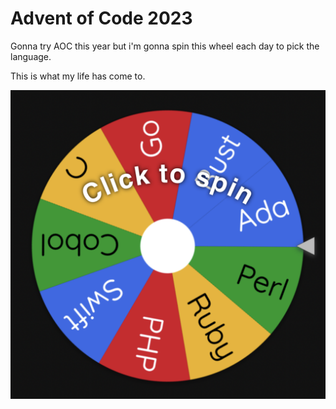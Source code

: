 # Advent of Code 2023

Gonna try AOC this year but i'm gonna spin this wheel each day to pick the language.

This is what my life has come to.

[![help me](wheel.png)](https://wheelofnames.com/tn5-zhx)
